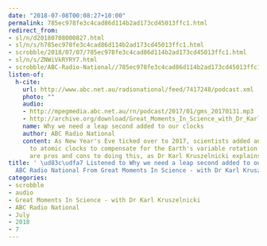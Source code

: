 ```yaml
---
date: "2018-07-08T00:08:27+10:00"
permalink: 785ec978fe3c4cad86d114b2ad173cd45013ffc1.html
redirect_from:
- sl/n/d20180708000827.html
- sl/n/s/h785ec978fe3c4cad86d114b2ad173cd45013ffc1.html
- scrobble/2018/07/07/785ec978fe3c4cad86d114b2ad173cd45013ffc1.html
- sl/n/s/ZNWiVkRYRY7.html
- scrobble/ABC-Radio-National//785ec978fe3c4cad86d114b2ad173cd45013ffc1.html
listen-of:
  h-cite:
    url: http://www.abc.net.au/radionational/feed/7417248/podcast.xml
    photo: ""
    audio:
    - http://mpegmedia.abc.net.au/rn/podcast/2017/01/gms_20170131.mp3
    - http://archive.org/download/Great_Moments_In_Science_with_Dr_Karl_Kruszelnicki-Podcast-by-ABC_Radio_National/Why_we_need_a_leap_second_added_to_our_clocks.mp3
    name: Why we need a leap second added to our clocks
    author: ABC Radio National
    content: As New Year's Eve ticked over to 2017, scientists added an extra second
      to atomic clocks to compensate for the Earth's variable rotation. But there
      are pros and cons to doing this, as Dr Karl Kruszelnicki explains.
title: ' \ud83c\udfa7 Listened to Why we need a leap second added to our clocks by
  ABC Radio National From Great Moments In Science - with Dr Karl Kruszelnicki'
categories:
- scrobble
- audio
- Great Moments In Science - with Dr Karl Kruszelnicki
- ABC Radio National
- July
- 2018
- 7
---
```

